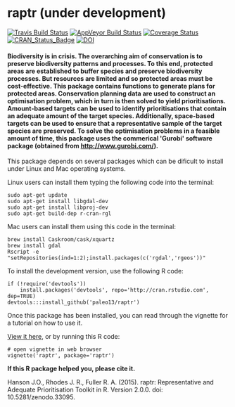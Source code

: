raptr (under development)
========================

[![Travis Build Status](https://img.shields.io/travis/paleo13/raptr/master.svg?label=Mac%20OSX%20%26%20Linux)](https://travis-ci.org/paleo13/raptr)
[![AppVeyor Build Status](https://img.shields.io/appveyor/ci/paleo13/raptr/master.svg?label=Windows)](https://ci.appveyor.com/project/paleo13/raptr)
[![Coverage Status](https://codecov.io/github/paleo13/raptr/coverage.svg?branch=master)](https://codecov.io/github/paleo13/raptr?branch=master)
[![CRAN_Status_Badge](http://www.r-pkg.org/badges/version/raptr)](http://cran.r-project.org/package=raptr)
[![DOI](https://zenodo.org/badge/18940/paleo13/raptr.svg)](https://zenodo.org/badge/latestdoi/18940/paleo13/raptr)

#### Biodiversity is in crisis. The overarching aim of conservation is to preserve biodiversity patterns and processes. To this end, protected areas are established to buffer species and preserve biodiversity processes. But resources are limited and so protected areas must be cost-effective. This package contains functions to generate plans for protected areas. Conservation planning data are used to construct an optimisation problem, which in turn is then solved to yield prioritisations. Amount-based targets can be used to identify prioritisations that contain an adequate amount of the target species. Additionally, space-based targets can be used to ensure that a representative sample of the target species are preserved. To solve the optimisation problems in a feasible amount of time, this package uses the commerical 'Gurobi' software package (obtained from <http://www.gurobi.com/>).
    
This package depends on several packages which can be dificult to install under Linux and Mac operating systems.

Linux users can install them typing the following code into the terminal:
```
sudo apt-get update
sudo apt-get install libgdal-dev
sudo apt-get install libproj-dev
sudo apt-get build-dep r-cran-rgl
```

Mac users can install them using this code in the terminal:
```
brew install Caskroom/cask/xquartz
brew install gdal
Rscript -e "setRepositories(ind=1:2);install.packages(c('rgdal','rgeos'))"
```

To install the development version, use the following R code:

```
if (!require('devtools'))
	install.packages('devtools', repo='http://cran.rstudio.com', dep=TRUE)
devtools:::install_github('paleo13/raptr')
```

Once this package has been installed, you can read through the vignette for a tutorial on how to use it.

[View it here](https://github.com/paleo13/raptr/raw/master/inst/doc/raptr.html), or by running this R code:

```
# open vignette in web browser
vignette('raptr', package='raptr')
```

**If this R package helped you, please cite it.**

Hanson J.O., Rhodes J. R., Fuller R. A. (2015). raptr: Representative and Adequate Prioritisation Toolkit in R. Version 2.0.0. doi: 10.5281/zenodo.33095.
